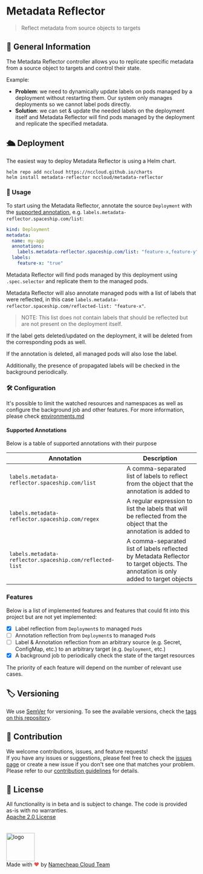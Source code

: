 # Metadata Reflector

> Reflect metadata from source objects to targets

## 📖 General Information

The Metadata Reflector controller allows you to replicate specific metadata from a source object to targets and control their state.

Example:
- **Problem**: we need to dynamically update labels on pods managed by a deployment without restarting them. Our system only manages deployments so we cannot label pods directly.
- **Solution**: we can set & update the needed labels on the deployment itself and Metadata Reflector will find pods managed by the deployment and replicate the specified metadata.

## 🛳️ Deployment

The easiest way to deploy Metadata Reflector is using a Helm chart.

```
helm repo add nccloud https://nccloud.github.io/charts
helm install metadata-reflector nccloud/metadata-reflector
```

### 🚀 Usage

To start using the Metadata Reflector, annotate the source `Deployment` with the [supported annotation](#supported-annotations), e.g. `labels.metadata-reflector.spaceship.com/list`:

```yaml
kind: Deployment
metadata:
  name: my-app
  annotations:
    labels.metadata-reflector.spaceship.com/list: "feature-x,feature-y"
  labels:
    feature-x: "true"
```

Metadata Reflector will find pods managed by this deployment using `.spec.selector` and replicate them to the managed pods.

Metadata Reflector will also annotate managed pods with a list of labels that were reflected, in this case `labels.metadata-reflector.spaceship.com/reflected-list: "feature-x"`.
> NOTE: This list does not contain labels that should be reflected but are not present on the deployment itself.

If the label gets deleted/updated on the deployment, it will be deleted from the corresponding pods as well.

If the annotation is deleted, all managed pods will also lose the label.

Additionally, the presence of propagated labels will be checked in the background periodically.

### 🛠 Configuration

It's possible to limit the watched resources and namespaces as well as configure the background job and other features. For more information, please check [environments.md](environments.md)

#### <a id="supported-annotations"></a> Supported Annotations

Below is a table of supported annotations with their purpose

| Annotation    | Description |
| ------------- | ----------- |
| `labels.metadata-reflector.spaceship.com/list`  | A comma-separated list of labels to reflect from the object that the annotation is added to |
| `labels.metadata-reflector.spaceship.com/regex`  | A regular expression to list the labels that will be reflected from the object that the annotation is added to |
| `labels.metadata-reflector.spaceship.com/reflected-list`  | A comma-separated list of labels reflected by Metadata Reflector to target objects. The annotation is only added to target objects |

### Features

Below is a list of implemented features and features that could fit into this project but are not yet implemented:

- [x] Label reflection from `Deployment`s to managed `Pod`s
- [ ] Annotation reflection from `Deployment`s to managed `Pod`s
- [ ] Label & Annotation reflection from an arbitrary source (e.g. Secret, ConfigMap, etc.) to an arbitrary target (e.g. `Deployment`, etc.)
- [x] A background job to periodically check the state of the target resources

The priority of each feature will depend on the number of relevant use cases.

## 🏷️ Versioning

We use [SemVer](http://semver.org/) for versioning.
To see the available versions, check the [tags on this repository](https://github.com/NCCloud/metadata-reflector/tags).

## 🤝 Contribution

We welcome contributions, issues, and feature requests!<br />
If you have any issues or suggestions, please feel free to check the [issues page](https://github.com/NCCloud/metadata-reflector/issues) or create a new issue if you don't see one that matches your problem. <br>
Please refer to our [contribution guidelines](CONTRIBUTING.md) for details.

## 📝 License
All functionality is in beta and is subject to change. The code is provided as-is with no warranties.<br>
[Apache 2.0 License](./LICENSE)<br>
<br><br>
<img alt="logo" width="75" src="https://avatars.githubusercontent.com/u/7532706" /><br>
Made with <span style="color: #e25555;">&hearts;</span> by [Namecheap Cloud Team](https://github.com/NCCloud)
